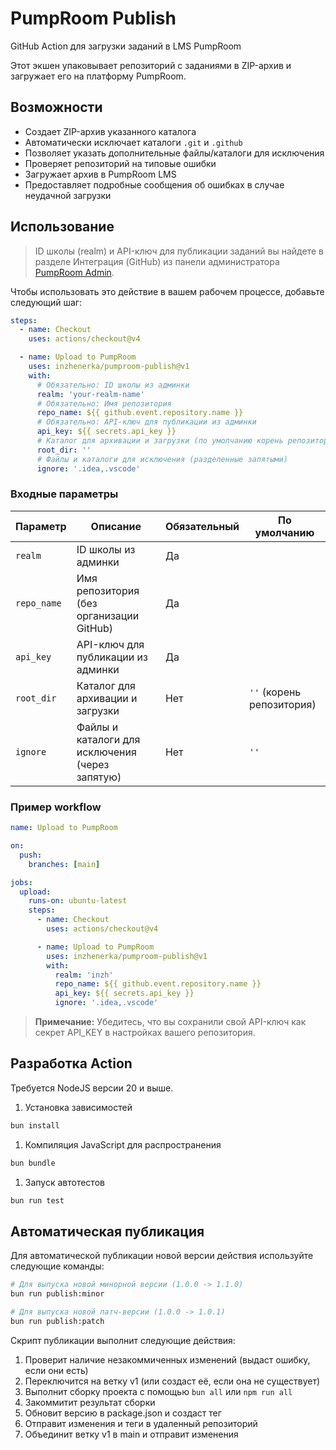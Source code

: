 # PumpRoom Publish

GitHub Action для загрузки заданий в LMS PumpRoom

Этот экшен упаковывает репозиторий с заданиями в ZIP-архив и загружает его на
платформу PumpRoom.

## Возможности

- Создает ZIP-архив указанного каталога
- Автоматически исключает каталоги `.git` и `.github`
- Позволяет указать дополнительные файлы/каталоги для исключения
- Проверяет репозиторий на типовые ошибки
- Загружает архив в PumpRoom LMS
- Предоставляет подробные сообщения об ошибках в случае неудачной загрузки

## Использование

> ID школы (realm) и API-ключ для публикации заданий вы найдете в разделе
> Интеграция (GitHub) из панели администратора
> [PumpRoom Admin](https://admin.pumproom.tech/).

Чтобы использовать это действие в вашем рабочем процессе, добавьте следующий
шаг:

```yaml
steps:
  - name: Checkout
    uses: actions/checkout@v4

  - name: Upload to PumpRoom
    uses: inzhenerka/pumproom-publish@v1
    with:
      # Обязательно: ID школы из админки
      realm: 'your-realm-name'
      # Обязательно: Имя репозитория
      repo_name: ${{ github.event.repository.name }}
      # Обязательно: API-ключ для публикации из админки
      api_key: ${{ secrets.api_key }}
      # Каталог для архивации и загрузки (по умолчанию корень репозитория)
      root_dir: ''
      # Файлы и каталоги для исключения (разделенные запятыми)
      ignore: '.idea,.vscode'
```

### Входные параметры

| Параметр    | Описание                                        | Обязательный | По умолчанию              |
| ----------- | ----------------------------------------------- | ------------ | ------------------------- |
| `realm`     | ID школы из админки                             | Да           |                           |
| `repo_name` | Имя репозитория (без организации GitHub)        | Да           |                           |
| `api_key`   | API-ключ для публикации из админки              | Да           |                           |
| `root_dir`  | Каталог для архивации и загрузки                | Нет          | `''` (корень репозитория) |
| `ignore`    | Файлы и каталоги для исключения (через запятую) | Нет          | `''`                      |

### Пример workflow

```yaml
name: Upload to PumpRoom

on:
  push:
    branches: [main]

jobs:
  upload:
    runs-on: ubuntu-latest
    steps:
      - name: Checkout
        uses: actions/checkout@v4

      - name: Upload to PumpRoom
        uses: inzhenerka/pumproom-publish@v1
        with:
          realm: 'inzh'
          repo_name: ${{ github.event.repository.name }}
          api_key: ${{ secrets.api_key }}
          ignore: '.idea,.vscode'
```

> **Примечание:** Убедитесь, что вы сохранили свой API-ключ как секрет API_KEY в
> настройках вашего репозитория.

## Разработка Action

Требуется NodeJS версии 20 и выше.

1. Установка зависимостей

```bash
bun install
```

1. Компиляция JavaScript для распространения

```bash
bun bundle
```

1. Запуск автотестов

```bash
bun run test
```

## Автоматическая публикация

Для автоматической публикации новой версии действия используйте следующие
команды:

```bash
# Для выпуска новой минорной версии (1.0.0 -> 1.1.0)
bun run publish:minor

# Для выпуска новой патч-версии (1.0.0 -> 1.0.1)
bun run publish:patch
```

Скрипт публикации выполнит следующие действия:

1. Проверит наличие незакоммиченных изменений (выдаст ошибку, если они есть)
2. Переключится на ветку v1 (или создаст её, если она не существует)
3. Выполнит сборку проекта с помощью `bun all` или `npm run all`
4. Закоммитит результат сборки
5. Обновит версию в package.json и создаст тег
6. Отправит изменения и теги в удаленный репозиторий
7. Объединит ветку v1 в main и отправит изменения
